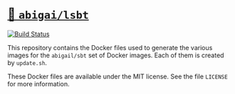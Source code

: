 # [🐳  `abigai/lsbt`](https://hub.docker.com/r/abigail/sbt/)
[![Build Status](https://travis-ci.org/AbigailBuccaneer/docker-sbt.svg?branch=master)](https://travis-ci.org/AbigailBuccaneer/docker-sbt)

This repository contains the Docker files used to generate the various images for the `abigail/sbt` set of Docker images. Each of them is created by `update.sh`.

These Docker files are available under the MIT license. See the file `LICENSE` for more information.
